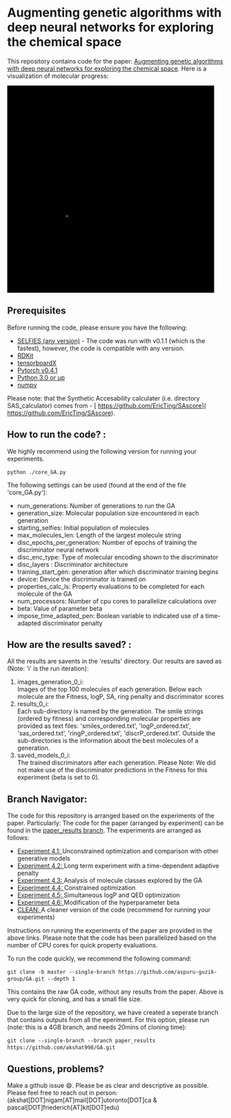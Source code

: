 # Augmenting genetic algorithms with deep neural networks for exploring the chemical space
This repository contains code for the paper: [Augmenting genetic algorithms with deep neural networks for exploring the chemical space](https://arxiv.org/abs/1909.11655).
Here is a visualization of molecular progress: 

<img align="center" src="./readme_docs/mol_view.gif"/>

## Prerequisites

Before running the code, please ensure you have the following:
- [SELFIES (any version)](https://github.com/aspuru-guzik-group/selfies) - 
  The code was run with v0.1.1 (which is the fastest), however, the code is compatible with any version. 
- [RDKit](https://www.rdkit.org/docs/Install.html)
- [tensorboardX](https://pypi.org/project/tensorboardX/)
- [Pytorch v0.4.1](https://pytorch.org/)
- [Python 3.0 or up](https://www.python.org/download/releases/3.0/)
- [numpy](https://pypi.org/project/numpy/)

Please note: that the Synthetic Accesability calculater (i.e. directory SAS_calculator) comes from - [ https://github.com/EricTing/SAscore]( https://github.com/EricTing/SAscore).


## How to run the code? : 
We highly recommend using the following version for running your experiments.  
```
python ./core_GA.py
```  

The following settings can be used (found at the end of the file 'core_GA.py'): 
- num_generations: Number of generations to run the GA
- generation_size: Molecular population size encountered in each generation 
- starting_selfies: Initial population of molecules 
- max_molecules_len: Length of the largest molecule string
- disc_epochs_per_generation: Number of epochs of training the discriminator neural network 
- disc_enc_type: Type of molecular encoding shown to the discriminator
- disc_layers : Discriminator architecture
- training_start_gen: generation after which discriminator training begins 
- device: Device the discriminator is trained on 
- properties_calc_ls: Property evaluations to be completed for each molecule of the GA
- num_processors: Number of cpu cores to parallelize calculations over
- beta: Value of parameter beta
- impose_time_adapted_pen: Boolean variable to indicated use of a time-adapted discriminator penalty

## How are the results saved?  : 
All the results are savents in the 'results' directory. Our results are saved as (Note: 'i' is the run iteration): 
1. images_generation_0_i:  
   Images of the top 100 molecules of each generation. Below each molecule are the Fitness, logP, SA, ring penalty and discriminator scores
2. results_0_i:  
   Each sub-directory is named by the generation. The smile strings (ordered by fitness) and corresponding molecular properties are provided as text
   files: 'smiles_ordered.txt', 'logP_ordered.txt', 'sas_ordered.txt', 'ringP_ordered.txt', 'discrP_ordered.txt'. 
   Outside the sub-directories is the information about the best molecules of a generation. 
3. saved_models_0_i:  
   The trained discriminators after each generation. Please Note: We did not make use of the discriminator predictions in the Fitness for this experiment (beta is set to 0).


## Branch Navigator: 
The code for this repository is arranged based on the experiments of the paper. Particularly: 
The code for the paper (arranged by experiment) can be found in the [paper_results branch](https://github.com/akshat998/GA/tree/paper_results). The experiments are arranged as follows: 

- [Experiment 4.1: ](https://github.com/akshat998/GA/tree/paper_results/4.1) Unconstrained optimization and comparison with other generative models
- [Experiment 4.2: ](https://github.com/akshat998/GA/tree/paper_results/4.2) Long term experiment with a time-dependent adaptive penalty
- [Experiment 4.3: ](https://github.com/akshat998/GA/tree/paper_results/4.3) Analysis of molecule classes explored by the GA
- [Experiment 4.4: ](https://github.com/akshat998/GA/tree/paper_results/4.4) Constrained optimization
- [Experiment 4.5: ](https://github.com/akshat998/GA/tree/paper_results/4.5) Simultaneous logP and QED optimization
- [Experiment 4.6: ](https://github.com/akshat998/GA/tree/paper_results/4.6) Modification of the hyperparameter beta
- [CLEAN: ](https://github.com/akshat998/GA/tree/paper_results/CLEAN) A cleaner version of the code (recommend for running your experiments)

Instructions on running the experiments of the paper are provided in the above links. Please note that the code has been parallelized based on the number of CPU cores for quick property evaluations.

To run the code quickly, we recommend the following command: 
```
git clone -b master --single-branch https://github.com/aspuru-guzik-group/GA.git --depth 1
```
This contains the raw GA code, without any results from the paper. Above is very quick for cloning, and has a small file size.  

Due to the large size of the repository, we have created a seperate branch that contains outputs from all the eperiment. For this option, please run (note: this is a 4GB branch, and needs 20mins of cloning time): 
```
git clone --single-branch --branch paper_results https://github.com/akshat998/GA.git
```



## Questions, problems?
Make a github issue 😄. Please be as clear and descriptive as possible. Please feel free to reach
out in person: (akshat[DOT]nigam[AT]mail[DOT]utoronto[DOT]ca & pascal[DOT]friederich[AT]kit[DOT]edu)

